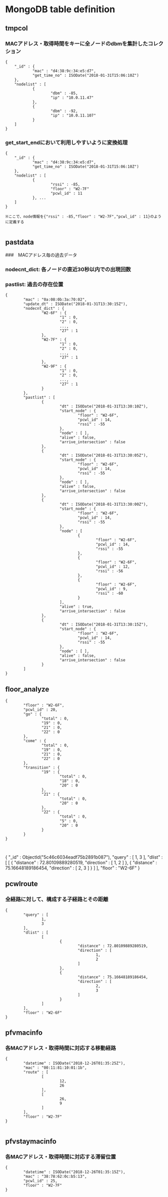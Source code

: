 # MongoDB table definition

## tmpcol 
### MACアドレス・取得時間をキーに全ノードのdbmを集計したコレクション
```
{
    "_id" : {
            "mac" : "d4:38:9c:34:e5:d7",
            "get_time_no" : ISODate("2018-01-31T15:06:10Z")
    },
    "nodelist" : [
            {
                    "dbm" : -85,
                    "ip" : "10.0.11.47"
            },
            {
                    "dbm" : -92,
                    "ip" : "10.0.11.107"
            }
    ]
}
```
### get_start_endにおいて利用しやすいように変換処理
```
{
    "_id" : {
            "mac" : "d4:38:9c:34:e5:d7",
            "get_time_no" : ISODate("2018-01-31T15:06:10Z")
    },
    "nodelist" : [
            {
                    "rssi" : -85,
                    "floor" : "W2-7F"
                    "pcwl_id" : 11
            }, ...
    ]
}

※ここで、node情報を{"rssi" : -85,"floor" : "W2-7F","pcwl_id" : 11}のように定義する


```


## pastdata
###　MACアドレス毎の過去データ
### nodecnt_dict: 各ノードの直近30秒以内での出現回数
### pastlist: 過去の存在位置
```
{
        "mac" : "0a:08:0b:3a:70:02",
        "update_dt" : ISODate("2018-01-31T13:30:15Z"),
        "nodecnt_dict" : {
                "W2-6F" : {
                        "1" : 0,
                        "2" : 0,
                        ...,
                        "27" : 1
                },
                "W2-7F" : {
                        "1" : 0,
                        "2" : 0,
                        ...,
                        "27" : 1
                },
                "W2-9F" : {
                        "1" : 0,
                        "2" : 0,
                        ...,
                        "27" : 1
                }
        },
        "pastlist" : [
                {
                        "dt" : ISODate("2018-01-31T13:30:10Z"),
                        "start_node" : {
                                "floor" : "W2-6F",
                                "pcwl_id" : 14,
                                "rssi" : -55
                        },
                        "node" : [ ],
                        "alive" : false,
                        "arrive_intersection" : false
                },
                {
                        "dt" : ISODate("2018-01-31T13:30:05Z"),
                        "start_node" : {
                                "floor" : "W2-6F",
                                "pcwl_id" : 14,
                                "rssi" : -55
                        },
                        "node" : [ ],
                        "alive" : false,
                        "arrive_intersection" : false
                },
                {
                        "dt" : ISODate("2018-01-31T13:30:00Z"),
                        "start_node" : {
                                "floor" : "W2-6F",
                                "pcwl_id" : 14,
                                "rssi" : -55
                        },
                        "node" : [
                                {
                                        "floor" : "W2-6F",
                                        "pcwl_id" : 14,
                                        "rssi" : -55
                                },
                                {
                                        "floor" : "W2-6F",
                                        "pcwl_id" : 12,
                                        "rssi" : -56
                                },
                                {
                                        "floor" : "W2-6F",
                                        "pcwl_id" : 9,
                                        "rssi" : -60
                                }
                        ],
                        "alive" : true,
                        "arrive_intersection" : false
                },
                {
                        "dt" : ISODate("2018-01-31T13:30:15Z"),
                        "start_node" : {
                                "floor" : "W2-6F",
                                "pcwl_id" : 14,
                                "rssi" : -55
                        },
                        "node" : [ ],
                        "alive" : false,
                        "arrive_intersection" : false
                }
        ]
}
```

## floor_analyze
```
{
        "floor" : "W2-6F",
        "pcwl_id" : 20,
        "go" : {
                "total" : 0,
                "19" : 0,
                "21" : 0,
                "22" : 0
        },
        "come" : {
                "total" : 0,
                "19" : 0,
                "21" : 0,
                "22" : 0
        },
        "transition" : {
                "19" : {
                        "total" : 0,
                        "18" : 0,
                        "20" : 0
                },
                "21" : {
                        "total" : 0,
                        "20" : 0
                },
                "22" : {
                        "total" : 0,
                        "5" : 0,
                        "20" : 0
                }
        }
}



```

{
        "_id" : ObjectId("5c46c6034eadf75b2891b087"),
        "query" : [
                1,
                3
        ],
        "dlist" : [
                [
                        {
                                "distance" : 72.80109889280519,
                                "direction" : [
                                        1,
                                        2
                                ]
                        },
                        {
                                "distance" : 75.16648189186454,
                                "direction" : [
                                        2,
                                        3
                                ]
                        }
                ]
        ],
        "floor" : "W2-6F"
}

## pcwlroute
### 全経路に対して、構成する子経路とその距離
```
{
        "query" : [
                1,
                3
        ],
        "dlist" : [
                [
                        {
                                "distance" : 72.80109889280519,
                                "direction" : [
                                        1,
                                        2
                                ]
                        },
                        {
                                "distance" : 75.16648189186454,
                                "direction" : [
                                        2,
                                        3
                                ]
                        }
                ]
        ],
        "floor" : "W2-6F"
}

```

## pfvmacinfo
### 各MACアドレス・取得時間に対応する移動経路
```
{
        "datetime" : ISODate("2018-12-26T01:35:25Z"),
        "mac" : "00:11:81:10:01:1b",
        "route" : [
                [
                        12,
                        26
                ],
                [
                        26,
                        9
                ]
        ],
        "floor" : "W2-7F"
}


```

## pfvstaymacinfo
### 各MACアドレス・取得時間に対応する滞留位置
```
{
        "datetime" : ISODate("2018-12-26T01:35:15Z"),
        "mac" : "38:78:62:0c:b5:13",
        "pcwl_id" : 25,
        "floor" : "W2-7F"
}
```